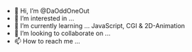 - 👋 Hi, I’m @DaOddOneOut
- 👀 I’m interested in ...
- 🌱 I’m currently learning ... JavaScript, CGI & 2D-Animation
- 💞️ I’m looking to collaborate on ...
- 📫 How to reach me ...

<!---
DaOddOneOut/DaOddOneOut is a ✨ special ✨ repository because its `README.md` (this file) appears on your GitHub profile.
You can click the Preview link to take a look at your changes.
--->

